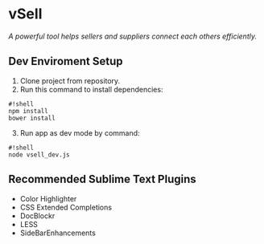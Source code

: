 # vSell #
*A powerful tool helps sellers and suppliers connect each others efficiently.*


## Dev Enviroment Setup ##
1. Clone project from repository.
2. Run this command to install dependencies:
```
#!shell
npm install
bower install
```
3. Run app as dev mode by command:
```
#!shell
node vsell_dev.js
```

## Recommended Sublime Text Plugins ##
* Color Highlighter
* CSS Extended Completions
* DocBlockr
* LESS
* SideBarEnhancements